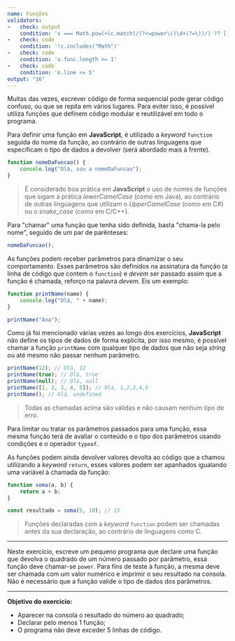 ```yaml
---
name: Funções
validators:
-   check: output
    condition: 's === Math.pow(+(c.match(/(?<=power\()\d+(?=\))/) ?? [])[0], 2).toString()'
-   check: code
    condition: '!c.includes("Math")'
-   check: code
    condition: 'o.func.length >= 1'
-   check: code
    condition: 'o.line <= 5'
output: "16"
---
```


Muitas das vezes, escrever código de forma sequencial pode gerar código confuso, ou que se repita em vários lugares. Para eviter isso, é possível utiliza funções que definem código modular e reutilizável em todo o programa.

Para definir uma função em **JavaScript**, é utilizado a *keyword* `function` seguida do nome da função, ao contrário de outras linguagens que especificam o tipo de dados a devolver (será abordado mais à frente).

```js
function nomeDaFuncao() {
    console.log("Olá, sou a nomeDaFuncao");
}
```

> É considerado boa prática em **JavaScript** o uso de nomes de funções que sigam a prática *lowerCamelCase* (como em Java), ao contrário de outras linguagens que utilizam o *UpperCamelCase* (como em C#) ou o *snake_case* (como em C/C++).

Para "chamar" uma função que tenha sido definida, basta "chama-la pelo nome", seguido de um par de parênteses:

```js
nomeDaFuncao();
```

As funções podem receber parâmetros para dinamizar o seu comportamento. Esses parâmetros são definidos na assinatura da função (a linha de código que contem o `function`) e *devem* ser passado assim que a função é chamada, reforço na palavra *devem*. Eis um exemplo:

```js
function printName(name) {
    console.log("Olá, " + name);
}

printName("Ana");
```

Como já foi mencionado várias vezes ao longo dos exercícios, **JavaScript** não define os tipos de dados de forma explicita, por isso mesmo, é possível chamar a função `printName` com qualquer tipo de dados que não seja *string* ou até mesmo não passar nenhum parâmetro.

```js
printName(12); // Olá, 12
printName(true); // Olá, true
printName(null); // Olá, null
printName([1, 2, 3, 4, 5]); // Olá, 1,2,3,4,5
printName(); // Olá, undefined
```

> Todas as chamadas acima são válidas e não causam nenhum tipo de erro.

Para limitar ou tratar os parâmetros passados para uma função, essa mesma função terá de avaliar o conteúdo e o tipo dos parâmetros usando condições e o operador `typeof`.

As funções podem ainda devolver valores devolta ao código que a chamou utilizando a *keyword* `return`, esses valores podem ser apanhados igualando uma variável à chamada da função:

```js
function soma(a, b) {
    return a + b;
}

const resultado = soma(5, 10); // 15
```

> Funções declaradas com a *keyword* `function` podem ser chamadas antes da sua declaração, ao contrário de linguagens como C.
 
***

Neste exercício, escreve um pequeno programa que declare uma função que devolva o quadrado de um número passado por parâmetro, essa função deve chamar-se `power`. Para fins de teste à função, a mesma deve ser chamada com um valor numérico e imprimir o seu resultado na consola. Não é necessário que a função valide o tipo de dados dos parâmetros.

***

**Objetivo do exercício:**
- Aparecer na consola o resultado do número ao quadrado;
- Declarar pelo menos 1 função;
- O programa não deve exceder 5 linhas de código.